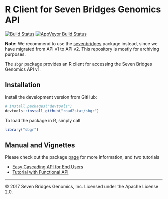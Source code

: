 # R Client for Seven Bridges Genomics API

[![Build Status](https://travis-ci.org/road2stat/sbgr.svg?branch=master)](https://travis-ci.org/road2stat/sbgr)
[![AppVeyor Build Status](https://ci.appveyor.com/api/projects/status/github/road2stat/sbgr?branch=master&svg=true)](https://ci.appveyor.com/project/road2stat/sbgr)

**Note:** We recommend to use the [sevenbridges](https://bioconductor.org/packages/sevenbridges) package instead, since we have migrated from API v1 to API v2. This repository is mostly for archiving purposes.

The `sbgr` package provides an R client for accessing the Seven Bridges Genomics API v1.

## Installation

Install the development version from GitHub:

```r
# install.packages("devtools")
devtools::install_github("road2stat/sbgr")
```

To load the package in R, simply call

```r
library("sbgr")
```

## Manual and Vignettes

Please check out the package [page](https://www.bioconductor.org/packages/devel/bioc/html/sbgr.html) for more information, and two tutorials

- [Easy Cascading API for End Users](https://www.bioconductor.org/packages/devel/bioc/vignettes/sbgr/inst/doc/easy_api.html)
- [Tutorial with Functional API](https://www.bioconductor.org/packages/devel/bioc/vignettes/sbgr/inst/doc/sbgr.html)

<hr>

© 2017 Seven Bridges Genomics, Inc. Licensed under the Apache License 2.0.

